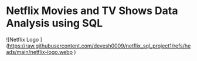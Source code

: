 # Netflix Movies and TV Shows Data Analysis using SQL 
![Netflix Logo ] (https://raw.githubusercontent.com/devesh0009/netflix_sql_project1/refs/heads/main/netflix-logo.webp )
